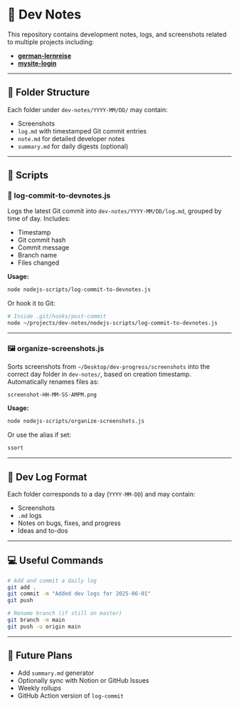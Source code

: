 # 🧠 Dev Notes

This repository contains development notes, logs, and screenshots related to multiple projects including:

- **[german-lernreise](https://github.com/dripz0r/german-lernreise)**
- **[mysite-login](https://github.com/dripz0r/mysite-login)**

---

## 📁 Folder Structure

Each folder under `dev-notes/YYYY-MM/DD/` may contain:
- Screenshots
- `log.md` with timestamped Git commit entries
- `note.md` for detailed developer notes
- `summary.md` for daily digests (optional)

---

## 🧠 Scripts

### 🧾 log-commit-to-devnotes.js
Logs the latest Git commit into `dev-notes/YYYY-MM/DD/log.md`, grouped by time of day.
Includes:
- Timestamp
- Git commit hash
- Commit message
- Branch name
- Files changed

**Usage:**
```bash
node nodejs-scripts/log-commit-to-devnotes.js
```
Or hook it to Git:
```bash
# Inside .git/hooks/post-commit
node ~/projects/dev-notes/nodejs-scripts/log-commit-to-devnotes.js
```

---

### 🖼 organize-screenshots.js
Sorts screenshots from `~/Desktop/dev-progress/screenshots` into the correct day folder in `dev-notes/`, based on creation timestamp.
Automatically renames files as:
```
screenshot-HH-MM-SS-AMPM.png
```

**Usage:**
```bash
node nodejs-scripts/organize-screenshots.js
```
Or use the alias if set:
```bash
ssort
```

---

## 📓 Dev Log Format

Each folder corresponds to a day (`YYYY-MM-DD`) and may contain:
- Screenshots
- `.md` logs
- Notes on bugs, fixes, and progress
- Ideas and to-dos

---

## 💻 Useful Commands
```bash
# Add and commit a daily log
git add .
git commit -m "Added dev logs for 2025-06-01"
git push

# Rename branch (if still on master)
git branch -m main
git push -u origin main
```

---

## 📅 Future Plans
- Add `summary.md` generator
- Optionally sync with Notion or GitHub Issues
- Weekly rollups
- GitHub Action version of `log-commit`
